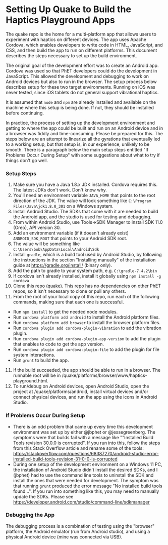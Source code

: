 Setting Up Quake to Build the Haptics Playground Apps
=====================================================

The quake repo is the home for a multi-platform app that allows users to experiment with haptics on different devices.
The app uses Apache Cordova, which enables developers to write code in HTML, JavaScript, and CSS, and then build the
app to run on different platforms.  This document describes the steps necessary to set up the build environment.

The original goal of the development effort was to create an Android app.  Cordova was used so that PhET developers
could do the development in JavaScript.  This allowed the development and debugging to work on Android devices but also
to run in the browser.  The setup process below describes setup for these two target environments.  Running on iOS was
never tested, since iOS tablets do not general support vibrational haptics.

It is assumed that `node` and `npm` are already installed and available on the machine where this setup is being done.
If not, they should be installed before continuing.

In practice, the process of setting up the development environment and getting to where the app could be built and run
on an Android device and in a browser was fiddly and time-consuming.  Please be prepared for this.  The steps below
are an attempt to linearize all the gyrations that eventually led to a working setup, but that setup is, in our
experience, unlikely to be smooth.  There is a paragraph below the main setup steps entitled "If Problems Occur During
Setup" with some suggestions about what to try if things don't go well.

### Setup Steps

1. Make sure you have a Java 1.8.x JDK installed.  Cordova requires this.  The latest JDKs don't work.  Don't know why.
2. You'll need an environment variable `JAVA_HOME` that points to the root direction of the JDK.  The value will look
something like `C:\Program Files\Java\jdk1.8.0_301` on a Windows system.
3. Install Android Studio.  The SDKs that come with it are needed to build the Android app, and the studio is used for
testing and debugging.
4. From within Android Studio, use Tools->SDK Manager to install SDK 11.0 (Oreo), API version 30.
5. Add an environment variable (if it doesn't already exist) `ANDROID_SDK_ROOT` that points to your Android SDK root.
6. The value will be something like `C:\Users\bob\AppData\Local\Android\Sdk`
7. Install `gradle`, which is a build tool used by Android Studio, by following the instructions in the section
"Installing manually" of the installation guide at https://gradle.org/install/ (binary only).
8. Add the path to gradle to your system path, e.g. `C:\gradle-7.4.2\bin`
9. If cordova isn't already installed, install it globally using `npm install -g cordova`
10. Clone this repo (quake).  This repo has no dependencies on other PhET repos, so it isn't necessary to clone or pull
any others.
11. From the root of your local copy of this repo, run each of the following commands, making sure that each one is
successful.
  - Run `npm install` to get the needed node modules.
  - Run `cordova platform add android` to install the Android platform files.
  - Run `cordova platform add browser` to install the browser platform files.
  - Run `cordova plugin add cordova-plugin-vibration` to add the vibration plugin.
  - Run `cordova plugin add cordova-plugin-app-version` to add the plugin that enables to code to get the app version.
  - Run `cordova plugin add cordova-plugin-file` to add the plugin for file system interactions.
  - Run `grunt` to build the app.
11. If the build succeeded, the app should be able to run in a browser.  The runnable root will be in
<your-dev-root>/quake/platforms/browser/www/haptics-playground.html.
12. To run/debug on Android devices, open Android Studio, open the project at <your-dev-root>/quake/platforms/android,
install virtual devices and/or connect physical devices, and run the app using the icons in Android Studio.

### If Problems Occur During Setup

- There is an odd problem that came up every time this development environment was set up by either @jbphet or
@jessegreenberg.  The symptoms were that builds fail with a message like ""Installed Build Tools revision 30.0.0 is
corrupted".  If you run into this, follow the steps from this Stack
Overflow article and rename some of the tools: 
https://stackoverflow.com/questions/68387270/android-studio-error-installed-build-tools-revision-31-0-0-is-corrupted
- During one setup of the development environment on a Windows 11 PC, the installation of Android Studio didn't install
the desired SDKs, and I (jbphet) had to use the command line tools to uninstall the SDK and install the ones that were
needed for development.  The symptom was that running `grunt` produced the error message "No installed build tools
found...".  If you run into something like this, you may need to manually update the SDKs.  Please see
https://developer.android.com/studio/command-line/sdkmanager

### Debugging the App

The debugging process is a combination of testing using the "browser" platform, the Android emulator (run from Android
studio), and using a physical Android device (mine was connected via USB).
